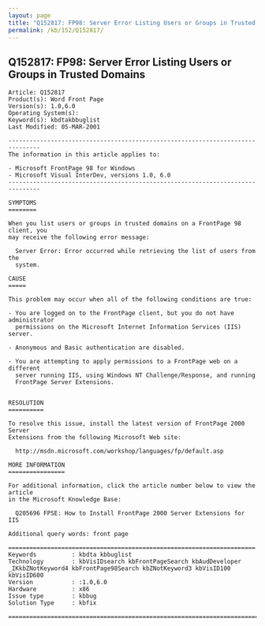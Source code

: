 ```yaml
---
layout: page
title: "Q152817: FP98: Server Error Listing Users or Groups in Trusted Domains"
permalink: /kb/152/Q152817/
---
```


## Q152817: FP98: Server Error Listing Users or Groups in Trusted Domains

	Article: Q152817
	Product(s): Word Front Page
	Version(s): 1.0,6.0
	Operating System(s): 
	Keyword(s): kbdtakbbuglist
	Last Modified: 05-MAR-2001
	
	-------------------------------------------------------------------------------
	The information in this article applies to:
	
	- Microsoft FrontPage 98 for Windows 
	- Microsoft Visual InterDev, versions 1.0, 6.0 
	-------------------------------------------------------------------------------
	
	SYMPTOMS
	========
	
	When you list users or groups in trusted domains on a FrontPage 98 client, you
	may receive the following error message:
	
	  Server Error: Error occurred while retrieving the list of users from the
	  system.
	
	CAUSE
	=====
	
	This problem may occur when all of the following conditions are true:
	
	- You are logged on to the FrontPage client, but you do not have administrator
	  permissions on the Microsoft Internet Information Services (IIS) server.
	
	- Anonymous and Basic authentication are disabled.
	
	- You are attempting to apply permissions to a FrontPage web on a different
	  server running IIS, using Windows NT Challenge/Response, and running
	  FrontPage Server Extensions.
	
	
	RESOLUTION
	==========
	
	To resolve this issue, install the latest version of FrontPage 2000 Server
	Extensions from the following Microsoft Web site:
	
	  http://msdn.microsoft.com/workshop/languages/fp/default.asp
	
	MORE INFORMATION
	================
	
	For additional information, click the article number below to view the article
	in the Microsoft Knowledge Base:
	
	  Q205696 FPSE: How to Install FrontPage 2000 Server Extensions for IIS
	
	Additional query words: front page
	
	======================================================================
	Keywords          : kbdta kbbuglist
	Technology        : kbVisIDsearch kbFrontPageSearch kbAudDeveloper _IKkbZNotKeyword4 kbFrontPage98Search kbZNotKeyword3 kbVisID100 kbVisID600
	Version           : :1.0,6.0
	Hardware          : x86
	Issue type        : kbbug
	Solution Type     : kbfix
	
	=============================================================================
	
